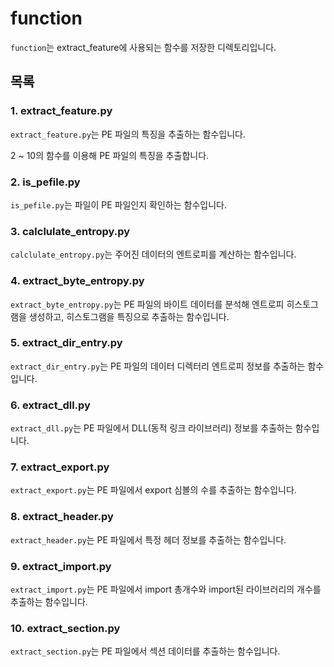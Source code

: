 # function

`function`는 extract_feature에 사용되는 함수를 저장한 디렉토리입니다.

## 목록
### 1. extract_feature.py
`extract_feature.py`는 PE 파일의 특징을 추출하는 함수입니다.

2 ~ 10의 함수를 이용해 PE 파일의 특징을 추출합니다.

### 2. is_pefile.py
`is_pefile.py`는 파일이 PE 파일인지 확인하는 함수입니다.

### 3. calclulate_entropy.py
`calclulate_entropy.py`는 주어진 데이터의 엔트로피를 계산하는 함수입니다.

### 4. extract_byte_entropy.py
`extract_byte_entropy.py`는 PE 파일의 바이트 데이터를 분석해 엔트로피 히스토그램을 생성하고, 히스토그램을 특징으로 추출하는 함수입니다.

### 5. extract_dir_entry.py
`extract_dir_entry.py`는 PE 파일의 데이터 디렉터리 엔트로피 정보를 추출하는 함수입니다.

### 6. extract_dll.py
`extract_dll.py`는 PE 파일에서 DLL(동적 링크 라이브러리) 정보를 추출하는 함수입니다.

### 7. extract_export.py
`extract_export.py`는 PE 파일에서 export 심볼의 수를 추출하는 함수입니다.

### 8. extract_header.py
`extract_header.py`는 PE 파일에서 특정 헤더 정보를 추출하는 함수입니다.

### 9. extract_import.py
`extract_import.py`는 PE 파일에서 import 총개수와 import된 라이브러리의 개수를 추출하는 함수입니다.

### 10. extract_section.py
`extract_section.py`는 PE 파일에서 섹션 데이터를 추출하는 함수입니다.